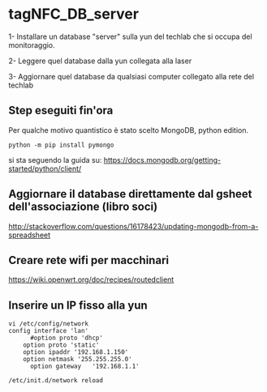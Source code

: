 # tagNFC_DB_server


 1- Installare un database "server" sulla yun del techlab che si occupa del monitoraggio.

 2- Leggere quel database dalla yun collegata alla laser

 3- Aggiornare quel database da qualsiasi computer collegato alla rete del techlab


## Step eseguiti fin'ora

Per qualche motivo quantistico è stato scelto MongoDB, python edition.

    python -m pip install pymongo

si sta seguendo la guida su: https://docs.mongodb.org/getting-started/python/client/





## Aggiornare il database direttamente dal gsheet dell'associazione (libro soci)

http://stackoverflow.com/questions/16178423/updating-mongodb-from-a-spreadsheet

## Creare rete wifi per macchinari

https://wiki.openwrt.org/doc/recipes/routedclient

## Inserire un IP fisso alla yun

    vi /etc/config/network
    config interface 'lan'
	      #option proto 'dhcp'
        option proto 'static'
        option ipaddr '192.168.1.150'
        option netmask '255.255.255.0'
	      option gateway   '192.168.1.1'

    /etc/init.d/network reload
